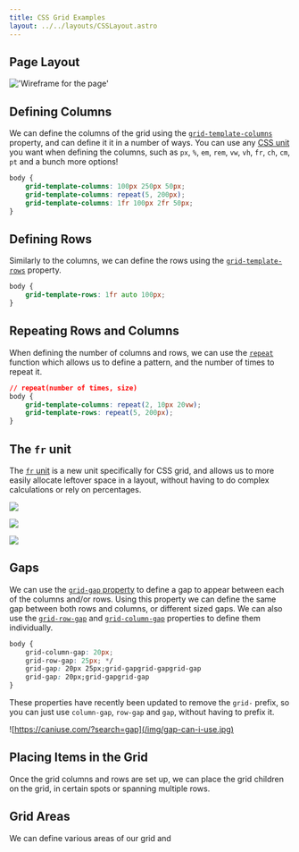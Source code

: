 ```yaml
---
title: CSS Grid Examples
layout: ../../layouts/CSSLayout.astro
---
```


## Page Layout

!['Wireframe for the page'](/img/Wireframe.jpg)

## Defining Columns

We can define the columns of the grid using the [`grid-template-columns`](https://developer.mozilla.org/en-US/docs/Web/CSS/grid-template-columns) property, and can define it it in a number of ways. You can use any [CSS unit](https://developer.mozilla.org/en-US/docs/Learn/CSS/Building_blocks/Values_and_units) you want when defining the columns, such as `px`, `%`, `em`, `rem`, `vw`, `vh`, `fr`, `ch`, `cm`, `pt` and a bunch more options!

```css
body {
	grid-template-columns: 100px 250px 50px;
	grid-template-columns: repeat(5, 200px);
	grid-template-columns: 1fr 100px 2fr 50px;
}
```

## Defining Rows

Similarly to the columns, we can define the rows using the [`grid-template-rows`](https://developer.mozilla.org/en-US/docs/Web/CSS/grid-template-rows) property.

```css
body {
	grid-template-rows: 1fr auto 100px;
}
```

## Repeating Rows and Columns

When defining the number of columns and rows, we can use the [`repeat`](https://developer.mozilla.org/en-US/docs/Web/CSS/repeat()) function which allows us to define a pattern, and the number of times to repeat it.

```css
// repeat(number of times, size)
body {
	grid-template-columns: repeat(2, 10px 20vw);
	grid-template-rows: repeat(5, 200px);
}
```

## The `fr` unit

The [`fr` unit](https://developer.mozilla.org/en-US/docs/Web/CSS/CSS_Grid_Layout/Basic_Concepts_of_Grid_Layout#the_fr_unit) is a new unit specifically for CSS grid, and allows us to more easily allocate leftover space in a layout, without having to do complex calculations or rely on percentages.

![](/img/fr_unit_1.png)

![](/img/fr_unit_2.png)

![](/img/fr_unit_3.png)

## Gaps

We can use the [`grid-gap` property](https://developer.mozilla.org/en-US/docs/Web/CSS/gap) to define a gap to appear between each of the columns and/or rows. Using this property we can define the same gap between both rows and columns, or different sized gaps. We can also use the [`grid-row-gap`](https://developer.mozilla.org/en-US/docs/Web/CSS/row-gap) and [`grid-column-gap`](https://developer.mozilla.org/en-US/docs/Web/CSS/column-gap) properties to define them individually.

```css
body {
	grid-column-gap: 20px;
	grid-row-gap: 25px; */
	grid-gap: 20px 25px;grid-gapgrid-gapgrid-gap
	grid-gap: 20px;grid-gapgrid-gap
}
```

These properties have recently been updated to remove the `grid-` prefix, so you can just use `column-gap`, `row-gap` and `gap`, without having to prefix it.

![https://caniuse.com/?search=gap](/img/gap-can-i-use.jpg)

## Placing Items in the Grid

Once the grid columns and rows are set up, we can place the grid children on the grid, in certain spots or spanning multiple rows.

## Grid Areas

We can define various areas of our grid and 